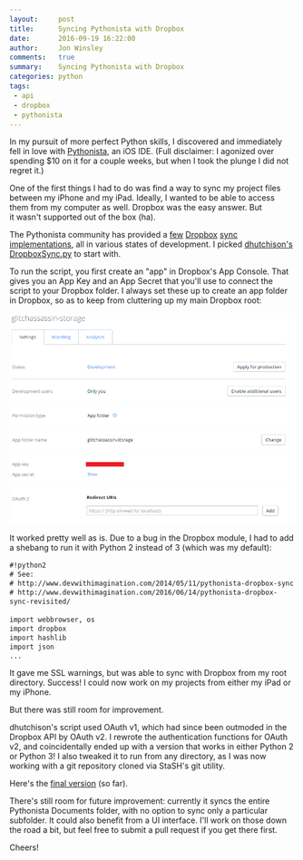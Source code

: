 ```yaml
---
layout:     post
title:      Syncing Pythonista with Dropbox
date:       2016-09-19 16:22:00
author:     Jon Winsley
comments:   true
summary:    Syncing Pythonista with Dropbox
categories: python
tags:
 - api
 - dropbox
 - pythonista
---
```


In my pursuit of more perfect Python skills, I discovered and immediately fell in love with [Pythonista](http://omz-software.com/pythonista/), an iOS IDE. (Full disclaimer: I agonized over spending $10 on it for a couple weeks, but when I took the plunge I did not regret it.)

One of the first things I had to do was find a way to sync my project files between my iPhone and my iPad. Ideally, I wanted to be able to access them from my computer as well. Dropbox was the easy answer. But it wasn't supported out of the box (ha).

The Pythonista community has provided a [few](https://gist.github.com/mlgill/8311088) [Dropbox](https://forum.omz-software.com/topic/1518/dropbox-file-picker) [sync](https://github.com/rmward/pythonista-dropbox-sync) [implementations](https://github.com/dhutchison/PythonistaScripts), all in various states of development. I picked [dhutchison's DropboxSync.py](https://github.com/dhutchison/PythonistaScripts) to start with.

To run the script, you first create an "app" in Dropbox's App Console. That gives you an App Key and an App Secret that you'll use to connect the script to your Dropbox folder. I always set these up to create an app folder in Dropbox, so as to keep from cluttering up my main Dropbox root:

![dropbox](/assets/dropbox.png)

It worked pretty well as is. Due to a bug in the Dropbox module, I had to add a shebang to run it with Python 2 instead of 3 (which was my default):

```
#!python2
# See: 
# http://www.devwithimagination.com/2014/05/11/pythonista-dropbox-sync
# http://www.devwithimagination.com/2016/06/14/pythonista-dropbox-sync-revisited/ 

import webbrowser, os
import dropbox
import hashlib
import json
...
```

It gave me SSL warnings, but was able to sync with Dropbox from my root directory. Success! I could now work on my projects from either my iPad or my iPhone.

But there was still room for improvement.

dhutchison's script used OAuth v1, which had since been outmoded in the Dropbox API by OAuth v2. I rewrote the authentication functions for OAuth v2, and coincidentally ended up with a version that works in either Python 2 or Python 3! I also tweaked it to run from any directory, as I was now working with a git repository cloned via StaSH's git utility.

Here's the [final version](https://github.com/glitchassassin/PythonistaScripts) (so far).

There's still room for future improvement: currently it syncs the entire Pythonista Documents folder, with no option to sync only a particular subfolder. It could also benefit from a UI interface. I'll work on those down the road a bit, but feel free to submit a pull request if you get there first.

Cheers!
